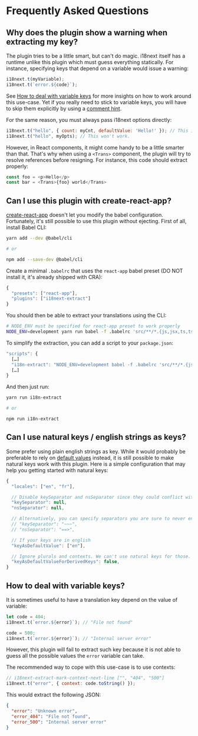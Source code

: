 # Frequently Asked Questions

## Why does the plugin show a warning when extracting my key?

The plugin tries to be a little smart, but can't do magic. i18next itself has a runtime unlike
this plugin which must guess everything statically. For instance, specifying keys that depend on a
variable would issue a warning:

```javascript
i18next.t(myVariable);
i18next.t(`error.${code}`);
```

See [How to deal with variable keys](#how-to-deal-with-variable-keys) for more insights on how to
work around this use-case. Yet if you really need to stick to variable keys, you will have to skip
them explicitly by using a [comment hint](
comment-hints?id=disable-extraction-on-a-specific-line-or-code-section).

For the same reason, you must always pass i18next options directly:

```javascript
i18next.t("hello", { count: myCnt, defaultValue: 'Hello!' }); // This is OK.
i18next.t("hello", myOpts); // This won't work.
```

However, in React components, it might come handy to be a little smarter than that. That's why
when using a `<Trans>` component, the plugin will try to resolve references before resigning. For
instance, this code should extract properly:

```javascript
const foo = <p>Hello</p>
const bar = <Trans>{foo} world</Trans>
```

## Can I use this plugin with create-react-app?

[create-react-app](https://github.com/facebook/create-react-app) doesn't let you modify the babel
configuration. Fortunately, it's still possible to use this plugin without ejecting. First of all,
install Babel CLI:

```bash
yarn add --dev @babel/cli

# or

npm add --save-dev @babel/cli
```

Create a minimal `.babelrc` that uses the `react-app` babel preset (DO NOT install it, it's already
shipped with CRA):

```javascript
{
  "presets": ["react-app"],
  "plugins": ["i18next-extract"]
}
```

You should then be able to extract your translations using the CLI:

```bash
# NODE_ENV must be specified for react-app preset to work properly
NODE_ENV=development yarn run babel -f .babelrc 'src/**/*.{js,jsx,ts,tsx}'
```

To simplify the extraction, you can add a script to your `package.json`:

```javascript
"scripts": {
  […]
  "i18n-extract": "NODE_ENV=development babel -f .babelrc 'src/**/*.{js,jsx,ts,tsx}'",
  […]
}
```

And then just run:

```bash
yarn run i18n-extract

# or

npm run i18n-extract
```

## Can I use natural keys / english strings as keys?

Some prefer using plain english strings as key. While it would probably be preferable to
rely on [default values](
https://www.i18next.com/translation-function/essentials#passing-a-default-value) instead, it is
still possible to make natural keys work with this plugin. Here is a simple configuration that
may help you getting started with natural keys:

```javascript
{
  "locales": ["en", "fr"],

  // Disable keySeparator and nsSeparator since they could conflict with the actual value:
  "keySeparator": null,
  "nsSeparator": null,

  // Alternatively, you can specify separators you are sure to never encounter in a value:
  // "keySeparator": "~~~",
  // "nsSeparator": "==>",

  // If your keys are in english
  "keyAsDefaultValue": ["en"],

  // Ignore plurals and contexts. We can't use natural keys for those.
  "keyAsDefaultValueForDerivedKeys": false,
}
```

## How to deal with variable keys?

It is sometimes useful to have a translation key depend on the value of variable:

```javascript
let code = 404;
i18next.t(`error.${error}`); // "File not found"

code = 500;
i18next.t(`error.${error}`); // "Internal server error"
```

However, this plugin will fail to extract such key because it is not able to guess all the
possible values the `error` variable can take.

The recommended way to cope with this use-case is to use contexts:

```javascript
// i18next-extract-mark-context-next-line ["", "404", "500"]
i18next.t("error", { context: code.toString() });
```

This would extract the following JSON:

```json
{
  "error": "Unknown error",
  "error_404": "File not found",
  "error_500": "Internal server error"
}
```
